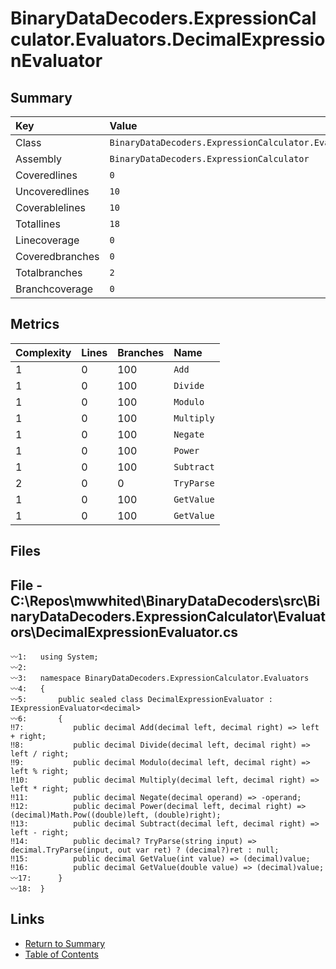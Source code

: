 ﻿# BinaryDataDecoders.ExpressionCalculator.Evaluators.DecimalExpressionEvaluator

## Summary

| Key             | Value                                                                           |
| :-------------- | :------------------------------------------------------------------------------ |
| Class           | `BinaryDataDecoders.ExpressionCalculator.Evaluators.DecimalExpressionEvaluator` |
| Assembly        | `BinaryDataDecoders.ExpressionCalculator`                                       |
| Coveredlines    | `0`                                                                             |
| Uncoveredlines  | `10`                                                                            |
| Coverablelines  | `10`                                                                            |
| Totallines      | `18`                                                                            |
| Linecoverage    | `0`                                                                             |
| Coveredbranches | `0`                                                                             |
| Totalbranches   | `2`                                                                             |
| Branchcoverage  | `0`                                                                             |

## Metrics

| Complexity | Lines | Branches | Name       |
| :--------- | :---- | :------- | :--------- |
| 1          | 0     | 100      | `Add`      |
| 1          | 0     | 100      | `Divide`   |
| 1          | 0     | 100      | `Modulo`   |
| 1          | 0     | 100      | `Multiply` |
| 1          | 0     | 100      | `Negate`   |
| 1          | 0     | 100      | `Power`    |
| 1          | 0     | 100      | `Subtract` |
| 2          | 0     | 0        | `TryParse` |
| 1          | 0     | 100      | `GetValue` |
| 1          | 0     | 100      | `GetValue` |

## Files

## File - C:\Repos\mwwhited\BinaryDataDecoders\src\BinaryDataDecoders.ExpressionCalculator\Evaluators\DecimalExpressionEvaluator.cs

```CSharp
〰1:   using System;
〰2:   
〰3:   namespace BinaryDataDecoders.ExpressionCalculator.Evaluators
〰4:   {
〰5:       public sealed class DecimalExpressionEvaluator : IExpressionEvaluator<decimal>
〰6:       {
‼7:           public decimal Add(decimal left, decimal right) => left + right;
‼8:           public decimal Divide(decimal left, decimal right) => left / right;
‼9:           public decimal Modulo(decimal left, decimal right) => left % right;
‼10:          public decimal Multiply(decimal left, decimal right) => left * right;
‼11:          public decimal Negate(decimal operand) => -operand;
‼12:          public decimal Power(decimal left, decimal right) => (decimal)Math.Pow((double)left, (double)right);
‼13:          public decimal Subtract(decimal left, decimal right) => left - right;
‼14:          public decimal? TryParse(string input) => decimal.TryParse(input, out var ret) ? (decimal?)ret : null;
‼15:          public decimal GetValue(int value) => (decimal)value;
‼16:          public decimal GetValue(double value) => (decimal)value;
〰17:      }
〰18:  }
```

## Links

* [Return to Summary](Summary.md)
* [Table of Contents](../TOC.md)

